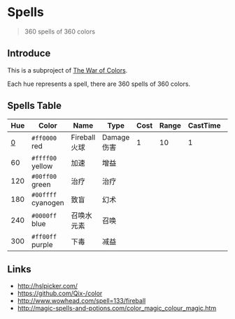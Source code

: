 # Spells

> 360 spells of 360 colors

## Introduce

This is a subproject of [The War of Colors](https://github.com/xcatliu/the-war-of-colors).

Each hue represents a spell, there are 360 spells of 360 colors.

## Spells Table

| Hue | Color | Name | Type | Cost | Range | CastTime | Cooldown | Ability | Affects | Effects | Comments |
| --- | --- | --- | --- | --- | --- | --- | --- | --- | --- | --- | --- |
| [0](https://github.com/xcatliu/spells/blob/master/src/spells/000.json)  | `#ff0000` red | Fireball 火球 | Damage 伤害 | 1 | 10 | 1 | 0 | Unit Target | Enemy Units | Damage-10-Fire | [wow fireball](http://www.wowhead.com/spell=133/fireball) |
| 60 | `#ffff00` yellow | 加速 | 增益
| 120 | `#00ff00` green | 治疗 | 治疗
| 180 | `#00ffff` cyanogen | 致盲 | 幻术
| 240 | `#0000ff` blue | 召唤水元素 | 召唤
| 300 | `#ff00ff` purple | 下毒 | 减益

## Links

- http://hslpicker.com/
- https://github.com/Qix-/color
- http://www.wowhead.com/spell=133/fireball
- http://magic-spells-and-potions.com/color_magic_colour_magic.htm
